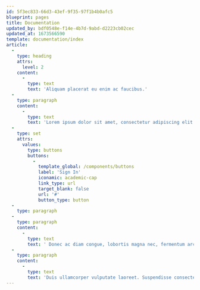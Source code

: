 ```yaml
---
id: 5f3ec833-66d3-43ef-9f35-97f1b4b0afc5
blueprint: pages
title: Documentation
updated_by: bdf0548e-f14e-4b7d-9abd-d2223cb02cec
updated_at: 1673566590
template: documentation/index
article:
  -
    type: heading
    attrs:
      level: 2
    content:
      -
        type: text
        text: 'Aliquam placerat eu enim ac faucibus.'
  -
    type: paragraph
    content:
      -
        type: text
        text: 'Lorem ipsum dolor sit amet, consectetur adipiscing elit. Morbi vulputate ultricies augue in molestie. Aliquam rhoncus ultrices euismod. Morbi auctor scelerisque lacus, nec vehicula eros tempus at. Vestibulum scelerisque finibus leo ac aliquam. Fusce maximus non metus ac facilisis. Sed id nunc a ante interdum efficitur.'
  -
    type: set
    attrs:
      values:
        type: buttons
        buttons:
          -
            template_global: /components/buttons
            label: 'Sign In'
            iconamic: academic-cap
            link_type: url
            target_blank: false
            url: '#'
            button_type: button
  -
    type: paragraph
  -
    type: paragraph
    content:
      -
        type: text
        text: ' Donec ac diam congue, lobortis magna nec, fermentum arcu. Ut ornare enim at elit molestie congue. Nullam commodo bibendum accumsan. Morbi luctus mauris ac fringilla scelerisque. Proin elit sem, tempus consequat lectus nec, volutpat hendrerit ligula. Phasellus molestie blandit erat, vitae ullamcorper ante viverra et.'
  -
    type: paragraph
    content:
      -
        type: text
        text: 'Duis ullamcorper vulputate laoreet. Suspendisse consectetur, nisi nec aliquet euismod, ligula quam fermentum ipsum, quis vulputate massa leo blandit ex. Ut tempor vulputate mauris, quis sollicitudin nibh tincidunt vitae.'
---
```

